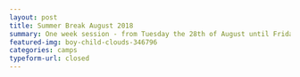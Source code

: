 ```yaml
---
layout: post
title: Summer Break August 2018
summary: One week session - from Tuesday the 28th of August until Friday the 31st of August
featured-img: boy-child-clouds-346796
categories: camps
typeform-url: closed
---
```

